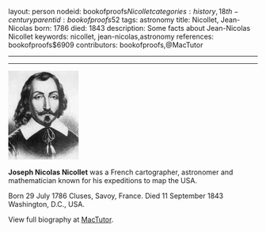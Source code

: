 layout: person
nodeid: bookofproofs$Nicollet
categories: history,18th-century
parentid: bookofproofs$52
tags: astronomy
title: Nicollet, Jean-Nicolas
born: 1786
died: 1843
description: Some facts about Jean-Nicolas Nicollet
keywords: nicollet, jean-nicolas,astronomy
references: bookofproofs$6909
contributors: bookofproofs,@MacTutor

---


---

![Nicollet.jpg](https://github.com/bookofproofs/bookofproofs.github.io/blob/main/_sources/_assets/images/portraits/Nicollet.jpg?raw=true)

**Joseph Nicolas Nicollet** was a French cartographer, astronomer and mathematician known for his expeditions to map the USA.

Born 29 July 1786 Cluses, Savoy, France. Died 11 September 1843 Washington, D.C., USA.


View full biography at [MacTutor](https://mathshistory.st-andrews.ac.uk/Biographies/Nicollet/).